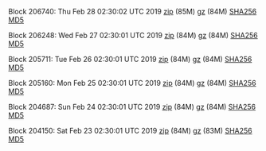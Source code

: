 Block 206740: Thu Feb 28 02:30:02 UTC 2019 [zip](https://files.01coin.io/mainnet/2019-02-28/bootstrap.dat.zip) (85M) [gz](https://files.01coin.io/mainnet/2019-02-28/bootstrap.dat.tar.gz) (84M) [SHA256](https://files.01coin.io/mainnet/2019-02-28/sha256.txt) [MD5](https://files.01coin.io/mainnet/2019-02-28/md5.txt)

Block 206248: Wed Feb 27 02:30:01 UTC 2019 [zip](https://files.01coin.io/mainnet/2019-02-27/bootstrap.dat.zip) (84M) [gz](https://files.01coin.io/mainnet/2019-02-27/bootstrap.dat.tar.gz) (84M) [SHA256](https://files.01coin.io/mainnet/2019-02-27/sha256.txt) [MD5](https://files.01coin.io/mainnet/2019-02-27/md5.txt)

Block 205711: Tue Feb 26 02:30:01 UTC 2019 [zip](https://files.01coin.io/mainnet/2019-02-26/bootstrap.dat.zip) (84M) [gz](https://files.01coin.io/mainnet/2019-02-26/bootstrap.dat.tar.gz) (84M) [SHA256](https://files.01coin.io/mainnet/2019-02-26/sha256.txt) [MD5](https://files.01coin.io/mainnet/2019-02-26/md5.txt)

Block 205160: Mon Feb 25 02:30:01 UTC 2019 [zip](https://files.01coin.io/mainnet/2019-02-25/bootstrap.dat.zip) (84M) [gz](https://files.01coin.io/mainnet/2019-02-25/bootstrap.dat.tar.gz) (84M) [SHA256](https://files.01coin.io/mainnet/2019-02-25/sha256.txt) [MD5](https://files.01coin.io/mainnet/2019-02-25/md5.txt)

Block 204687: Sun Feb 24 02:30:01 UTC 2019 [zip](https://files.01coin.io/mainnet/2019-02-24/bootstrap.dat.zip) (84M) [gz](https://files.01coin.io/mainnet/2019-02-24/bootstrap.dat.tar.gz) (84M) [SHA256](https://files.01coin.io/mainnet/2019-02-24/sha256.txt) [MD5](https://files.01coin.io/mainnet/2019-02-24/md5.txt)

Block 204150: Sat Feb 23 02:30:01 UTC 2019 [zip](https://files.01coin.io/mainnet/2019-02-23/bootstrap.dat.zip) (84M) [gz](https://files.01coin.io/mainnet/2019-02-23/bootstrap.dat.tar.gz) (83M) [SHA256](https://files.01coin.io/mainnet/2019-02-23/sha256.txt) [MD5](https://files.01coin.io/mainnet/2019-02-23/md5.txt)

